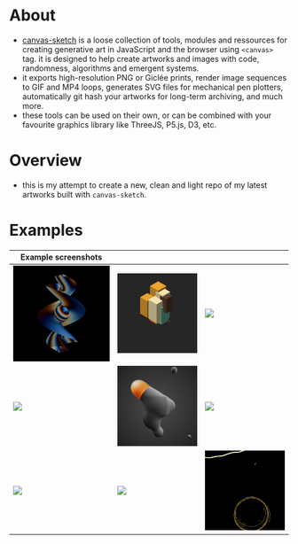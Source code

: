 # About

-   [canvas-sketch](https://github.com/mattdesl/canvas-sketch) is a loose collection of tools, modules and ressources for creating generative art in JavaScript and the browser using `<canvas>` tag. it is designed to help create artworks and images with code, randomness, algorithms and emergent systems.
-   it exports high-resolution PNG or Giclée prints, render image sequences to GIF and MP4 loops, generates SVG files for mechanical pen plotters, automatically git hash your artworks for long-term archiving, and much more.
-   these tools can be used on their own, or can be combined with your favourite graphics library like ThreeJS, P5.js, D3, etc.


# Overview

-   this is my attempt to create a new, clean and light repo of my latest artworks built with `canvas-sketch`.


# Examples

| Example screenshots                          |                                              |                                              |
|----------------------------------------------|----------------------------------------------|----------------------------------------------|
| <img src="./examples/001.gif" width="240" /> | <img src="./examples/002.gif" width="240" /> | <img src="./examples/003.gif" width="240" /> |
| <img src="./examples/004.gif" width="240" /> | <img src="./examples/005.gif" width="240" /> | <img src="./examples/006.gif" width="240" /> |
| <img src="./examples/007.gif" width="240" /> | <img src="./examples/008.gif" width="240" /> | <img src="./examples/009.gif" width="240" /> |

